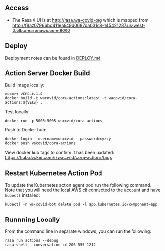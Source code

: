 ## Access

* The Rasa X UI is at http://rasa.wa-covid-org which is mapped from http://f8a207966bd411ea949d0687da031d8-145421237.us-west-2.elb.amazonaws.com:8000

## Deploy

Deployment notes can be found in [DEPLOY.md](DEPLOY.md)

## Action Server Docker Build

Build image locally:

```
export VERS=0.1.5
docker build -t wacovid/cora-actions:latest -t wacovid/cora-actions:${VERS} .
```

Test locally:

```
docker run -p 5005:5005 wacovid/cora-actions
```

Push to Docker hub:

```
docker login --username=wacovid --password=xyzzy
docker push wacovid/cora-actions
```

View docker hub tags to confirm it has been updated: https://hub.docker.com/r/wacovid/cora-actions/tags

## Restart Kubernetes Action Pod

To update the Kubernetes action agent pod run the following command. Note that you will need the local AWS cli connected to the account and have `kubectl` installed:

```
kubectl -n wa-covid-bot delete pod -l app.kubernetes.io/component=app
```

## Runnning Locally

From the command line in separate windows, you can run the following:

```
rasa run actions --debug
rasa shell --conversation-id 206-555-1212
```
